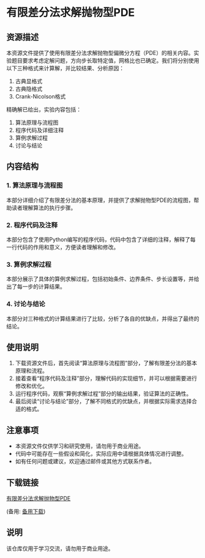 # 有限差分法求解抛物型PDE

## 资源描述

本资源文件提供了使用有限差分法求解抛物型偏微分方程（PDE）的相关内容。实验题目要求考虑定解问题，方向步长取特定值，网格比也已确定。我们将分别使用以下三种格式来计算解，并比较结果、分析原因：

1. 古典显格式
2. 古典隐格式
3. Crank-Nicolson格式

精确解已给出，实验内容包括：

1. 算法原理与流程图
2. 程序代码及详细注释
3. 算例求解过程
4. 讨论与结论

## 内容结构

### 1. 算法原理与流程图

本部分详细介绍了有限差分法的基本原理，并提供了求解抛物型PDE的流程图，帮助读者理解算法的执行步骤。

### 2. 程序代码及注释

本部分包含了使用Python编写的程序代码，代码中包含了详细的注释，解释了每一行代码的作用和意义，方便读者理解和修改。

### 3. 算例求解过程

本部分展示了具体的算例求解过程，包括初始条件、边界条件、步长设置等，并给出了每一步的计算结果。

### 4. 讨论与结论

本部分对三种格式的计算结果进行了比较，分析了各自的优缺点，并得出了最终的结论。

## 使用说明

1. 下载资源文件后，首先阅读“算法原理与流程图”部分，了解有限差分法的基本原理和流程。
2. 接着查看“程序代码及注释”部分，理解代码的实现细节，并可以根据需要进行修改和优化。
3. 运行程序代码，观察“算例求解过程”部分的输出结果，验证算法的正确性。
4. 最后阅读“讨论与结论”部分，了解不同格式的优缺点，并根据实际需求选择合适的格式。

## 注意事项

- 本资源文件仅供学习和研究使用，请勿用于商业用途。
- 代码中可能存在一些假设和简化，实际应用中请根据具体情况进行调整。
- 如有任何问题或建议，欢迎通过邮件或其他方式联系作者。

## 下载链接
[有限差分法求解抛物型PDE](https://pan.quark.cn/s/365b16df028d) 

(备用: [备用下载](https://pan.baidu.com/s/1-ySONVSvuFXXQguPEVjxPA?pwd=1234))

## 说明

该仓库仅用于学习交流，请勿用于商业用途。
